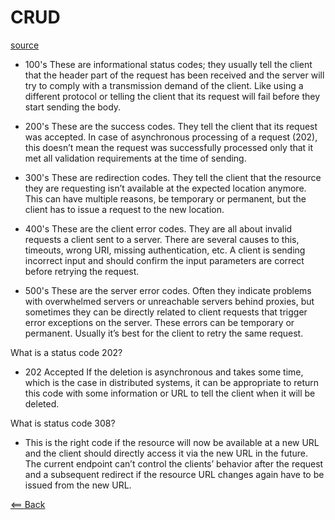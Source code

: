 # CRUD

[source](https://www.moesif.com/blog/technical/api-design/Which-HTTP-Status-Code-To-Use-For-Every-CRUD-App/)

- 100's
These are informational status codes; they usually tell the client that the header part of the request has been received and the server will try to comply with a transmission demand of the client. Like using a different protocol or telling the client that its request will fail before they start sending the body.

- 200's
These are the success codes. They tell the client that its request was accepted. In case of asynchronous processing of a request (202), this doesn’t mean the request was successfully processed only that it met all validation requirements at the time of sending.

- 300's
These are redirection codes. They tell the client that the resource they are requesting isn’t available at the expected location anymore. This can have multiple reasons, be temporary or permanent, but the client has to issue a request to the new location.

- 400's
These are the client error codes. They are all about invalid requests a client sent to a server. There are several causes to this, timeouts, wrong URI, missing authentication, etc. A client is sending incorrect input and should confirm the input parameters are correct before retrying the request.

- 500's
These are the server error codes. Often they indicate problems with overwhelmed servers or unreachable servers behind proxies, but sometimes they can be directly related to client requests that trigger error exceptions on the server. These errors can be temporary or permanent. Usually it’s best for the client to retry the same request.

What is a status code 202?

- 202 Accepted If the deletion is asynchronous and takes some time, which is the case in distributed systems, it can be appropriate to return this code with some information or URL to tell the client when it will be deleted.

What is status code 308?

- This is the right code if the resource will now be available at a new URL and the client should directly access it via the new URL in the future. The current endpoint can’t control the clients’ behavior after the request and a subsequent redirect if the resource URL changes again have to be issued from the new URL.

[<== Back](README.md)
